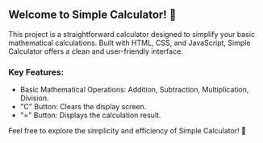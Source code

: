 <h2>Welcome to Simple Calculator! 🌟</h2>
<p>This project is a straightforward calculator designed to simplify your basic mathematical calculations. Built with HTML, CSS, and JavaScript, Simple Calculator offers a clean and user-friendly interface.</p>

<h3>Key Features:</h3>
<ul>
    <li>Basic Mathematical Operations: Addition, Subtraction, Multiplication, Division.</li>
    <li>"C" Button: Clears the display screen.</li>
    <li>"=" Button: Displays the calculation result.</li>
</ul>

<p>Feel free to explore the simplicity and efficiency of Simple Calculator! 🚀</p>
